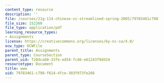 ```yaml
---
content_type: resource
description: ''
file: /courses/21g-114-chinese-vi-streamlined-spring-2005/79783461c798f6144fce303f973fe266_MIT21G_114S05_2_24f.pdf
file_size: 152360
file_type: application/pdf
learning_resource_types:
- Assignments
license: https://creativecommons.org/licenses/by-nc-sa/4.0/
ocw_type: OCWFile
parent_title: Assignments
parent_type: CourseSection
parent_uid: f20dcab0-33fe-ed54-fc46-e61243f9dd19
resourcetype: Document
title: www
uid: 79783461-c798-f614-4fce-303f973fe266
---
```

